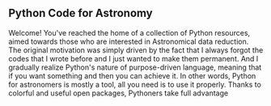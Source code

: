 ## Python Code for Astronomy

Welcome! You've reached the home of a collection of Python resources, aimed towards those who are interested in Astronomical data reduction. The original motivation  was simply driven by the fact that I always forgot the codes that I wrote before and I just wanted to make them permanent. And I gradually realize Python's nature of purpose-driven language, meaning that if you want something and then you can achieve it. In other words, Python for astronomers is mostly a tool, all you need is to use it properly. Thanks to colorful and useful open packages, Pythoners take full advantage 
